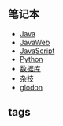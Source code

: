 <h2>笔记本</h2>

-   [Java](/Java/)
-   [JavaWeb](/JavaWeb/)
-   [JavaScript](/JavaScript/)
-   [Python](/Python/)
-   [数据库](/数据库/)
-   [杂技](/杂技/)
-   [glodon](/glodon/)


<h2>tags</h2>

